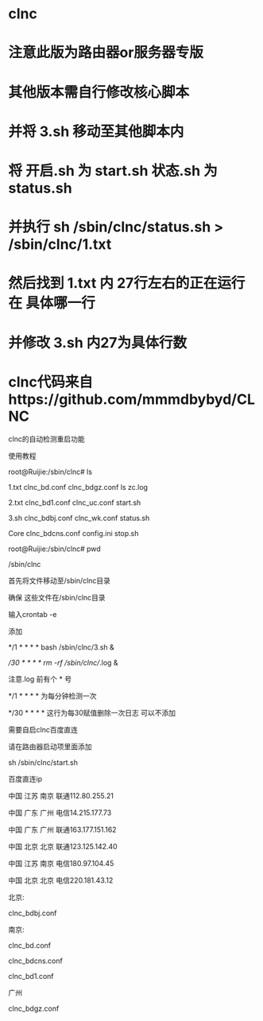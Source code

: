 # clnc
# 注意此版为路由器or服务器专版
# 其他版本需自行修改核心脚本
# 并将 3.sh 移动至其他脚本内
#  将 开启.sh 为 start.sh 状态.sh 为 status.sh
# 并执行 sh /sbin/clnc/status.sh > /sbin/clnc/1.txt
# 然后找到 1.txt 内 27行左右的正在运行在 具体哪一行
# 并修改 3.sh 内27为具体行数

# clnc代码来自https://github.com/mmmdbybyd/CLNC

clnc的自动检测重启功能

使用教程

root@Ruijie:/sbin/clnc# ls

1.txt            clnc_bd.conf     clnc_bdgz.conf   ls               zc.log

2.txt            clnc_bd1.conf    clnc_uc.conf     start.sh

3.sh             clnc_bdbj.conf   clnc_wk.conf     status.sh

Core             clnc_bdcns.conf  config.ini       stop.sh

root@Ruijie:/sbin/clnc# pwd

/sbin/clnc

首先将文件移动至/sbin/clnc目录

确保 这些文件在/sbin/clnc目录

输入crontab -e 

添加 

*/1 * * * * bash /sbin/clnc/3.sh &   


*/30 * * * * rm -rf /sbin/clnc/*.log &

注意.log 前有个 * 号

*/1 * * * * 为每分钟检测一次

*/30 * * * * 这行为每30赋值删除一次日志 可以不添加

需要自启clnc百度直连

请在路由器启动项里面添加

sh /sbin/clnc/start.sh 


百度直连ip

中国 江苏 南京 联通112.80.255.21

中国 广东 广州 电信14.215.177.73

中国 广东 广州 联通163.177.151.162

中国 北京 北京 联通123.125.142.40

中国 江苏 南京 电信180.97.104.45

中国 北京 北京 电信220.181.43.12

北京:

clnc_bdbj.conf

南京:

clnc_bd.conf

clnc_bdcns.conf

clnc_bd1.conf

广州

clnc_bdgz.conf


